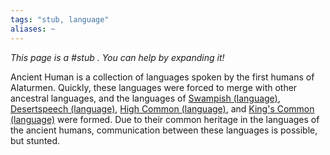 ```yaml
---
tags: "stub, language"
aliases: ~
---
```


*This page is a #stub . You can help by expanding it!*

Ancient Human is a collection of languages spoken by the first humans of Alaturmen. Quickly, these languages were forced to merge with other ancestral languages, and the languages of [Swampish (language)](..\..\Modern%20Languages\Swampish%20%28language%29.md), [Desertspeech (language)](..\..\Modern%20Languages\Desertspeech%20%28language%29.md), [High Common (language)](..\..\Modern%20Languages\High%20Common%20%28language%29.md), and [King's Common (language)](..\..\Modern%20Languages\King's%20Common%20%28language%29.md) were formed. Due to their common heritage in the languages of the ancient humans, communication between these languages is possible, but stunted.

